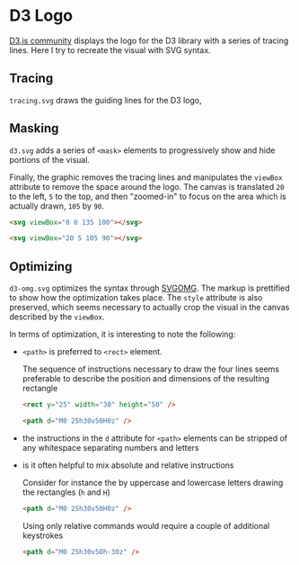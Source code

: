 # D3 Logo

[D3.js community](https://d3js.community/hello-world) displays the logo for the D3 library with a series of tracing lines. Here I try to recreate the visual with SVG syntax.

## Tracing

`tracing.svg` draws the guiding lines for the D3 logo,

## Masking

`d3.svg` adds a series of `<mask>` elements to progressively show and hide portions of the visual.

Finally, the graphic removes the tracing lines and manipulates the `viewBox` attribute to remove the space around the logo. The canvas is translated `20` to the left, `5` to the top, and then "zoomed-in" to focus on the area which is actually drawn, `105` by `90`.

```html
<svg viewBox="0 0 135 100"></svg>

<svg viewBox="20 5 105 90"></svg>
```

## Optimizing

`d3-omg.svg` optimizes the syntax through [SVGOMG](https://jakearchibald.github.io/svgomg/). The markup is prettified to show how the optimization takes place. The `style` attribute is also preserved, which seems necessary to actually crop the visual in the canvas described by the `viewBox`.

In terms of optimization, it is interesting to note the following:

- `<path>` is preferred to `<rect>` element.

  The sequence of instructions necessary to draw the four lines seems preferable to describe the position and dimensions of the resulting rectangle

  ```html
  <rect y="25" width="30" height="50" />

  <path d="M0 25h30v50H0z" />
  ```

- the instructions in the `d` attribute for `<path>` elements can be stripped of any whitespace separating numbers and letters

- is it often helpful to mix absolute and relative instructions

  Consider for instance the by uppercase and lowercase letters drawing the rectangles (`h` and `H`)

  ```html
  <path d="M0 25h30v50H0z" />
  ```

  Using only relative commands would require a couple of additional keystrokes

  ```html
  <path d="M0 25h30v50h-30z" />
  ```
